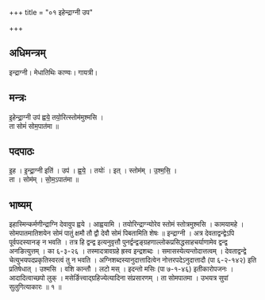 +++
title = "०१ इहेन्द्राग्नी उप"

+++
## अधिमन्त्रम्
इन्द्राग्नी। मेधातिथिः काण्वः। गायत्री।

## मन्त्रः
इ॒हेन्द्रा॒ग्नी उप॑ ह्वये॒ तयो॒रित्स्तोम॑मुश्मसि ।  
ता सोमं॑ सोम॒पात॑मा ॥

## पदपाठः
इ॒ह । इ॒न्द्रा॒ग्नी इति॑ । उप॑ । ह्व॒ये॒ । तयोः॑ । इत् । स्तोम॑म् । उ॒श्म॒सि॒ ।  
ता । सोम॑म् । सो॒म॒ऽपात॑मा ॥

## भाष्यम्
इहास्मिन्कर्मणीन्द्राग्नि देवावुप ह्वये । आह्वयामि । तयोरिन्द्राग्न्योरेव स्तोमं स्तोत्रमुश्मसि । कामयामहे । सोमपातमातिशयेन सोमं पातुं क्षमौ तौ द्वौ देवौ सोमं पिबतामिति शेषः ॥ इन्द्राग्नी । अत्र देवताद्वन्द्वेऽपि पूर्वपदस्यानङ् न भवति । तत्र हि द्वन्द्व इत्यनुवृत्तौ पुनर्द्वन्द्वङ्ग्रहणाल्लोकप्रसिद्धसाहचर्याणामेव द्वन्द्व अनङित्युत्तम् । का ६-३-२६ । तस्मादत्रावग्रहे ह्रस्व इन्द्रशब्दः । समासस्येत्यन्तोदात्तत्वम् । देवताद्वन्द्वे चेत्युभयपदप्रकृतिस्वरत्वं तु न भवति । अग्निशब्दस्यानुदात्तादित्वेन नोत्तरपदेऽनुदात्तादौ (पा ६-२-१४२) इति प्रतिषेधात् । उश्मसि । वशि कान्तौ । लटो मस् । इदन्तो मसिः (पा ७-१-४६) इतीकारोपजनः । आदादित्वाच्छपो लुक् । मसेर्ङित्त्वाद्ग्रहिज्येत्यादिना संप्रसारणम् । ता सोमपातमा । उभयत्र सुपां सुलुगित्याकारः ॥ १ ॥